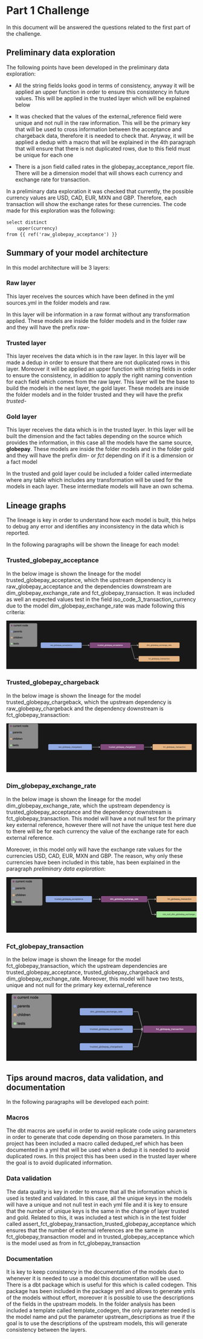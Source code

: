 # Part 1 Challenge
In this document will be answered the questions related to the first part of the challenge.

## Preliminary data exploration

The following points have been developed in the preliminary data exploration:

- All the string fields looks good in terms of consistency, anyway it will be applied an upper function in order to ensure this consistency in future values. This will be applied in the trusted layer which will be explained below

- It was checked that the values of the external_reference field were unique and not null in the raw information. This will be the primary key that will be used to cross information between the acceptance and chargeback data, therefore it is needed to check that. Anyway, it will be applied a dedup with a macro that will be explained in the 4th paragraph that will ensure that there is not duplicated rows, due to this field must be unique for each one

- There is a json field called rates in the globepay_acceptance_report file. There will be a dimension model that will shows each currency and exchange rate for transaction.

In a preliminary data exploration it was checked that currently, the possible currency values are USD, CAD, EUR, MXN and GBP. Therefore, each transaction will show the exchange rates for these currencies.
The code made for this exploration was the following:

```
select distinct
    upper(currency)
from {{ ref('raw_globepay_acceptance') }}
```

## Summary of your model architecture

In this model architecture will be 3 layers:

### Raw layer

This layer receives the sources which have been defined in the yml sources.yml in the folder models and raw.

In this layer will be information in a raw format without any transformation applied. These models are inside the folder models and in the folder raw and they will have the prefix *raw-*

### Trusted layer

This layer receives the data which is in the raw layer.
In this layer will be made a dedup in order to ensure that there are not duplicated rows in this layer. Moreover it will be applied an upper function with string fields in order to ensure the consistency, in addition to apply the right naming convention for each field which comes from the raw layer.
This layer will be the base to build the models in the next layer, the gold layer. These models are inside the folder models and in the folder trusted and they will have the prefix *trusted-*

### Gold layer

This layer receives the data which is in the trusted layer.
In this layer will be built the dimension and the fact tables depending on the source which provides the information, in this case all the models have the same source, **globepay**. These models are inside the folder models and in the folder gold and they will have the prefix *dim-* or *fct* depending on if it is a dimension or a fact model

In the trusted and gold layer could be included a folder called intermediate where any table which includes any transformation will be used for the models in each layer. These intermediate models will have an own schema.

## Lineage graphs

The lineage is key in order to understand how each model is built, this helps to debug any error and identifies any inconsistency in the data which is reported.

In the following paragraphs will be shown the lineage for each model:

### Trusted_globepay_acceptance

In the below image is shown the lineage for the model trusted_globepay_acceptance, which the upstream dependency is raw_globepay_acceptance and the dependencies downstream are dim_globepay_exchange_rate and fct_globepay_transaction. It was included as well an expected values test in the field iso_code_3_transaction_currency due to the model dim_globepay_exchange_rate was made following this criteria:

![Lineage Trusted_globepay_acceptance model](https://github.com/ernestoplaza/dbt_workspace/blob/master/resources/trusted_globepay_acceptande_lineage.png)

### Trusted_globepay_chargeback

In the below image is shown the lineage for the model trusted_globepay_chargeback, which the upstream dependency is raw_globepay_chargeback and the dependency downstream is fct_globepay_transaction:

![Lineage Trusted_globepay_chargeback model](https://github.com/ernestoplaza/dbt_workspace/blob/master/resources/trusted_globepay_chargeback_lineage.png)

### Dim_globepay_exchange_rate

In the below image is shown the lineage for the model dim_globepay_exchange_rate, which the upstream dependency is trusted_globepay_acceptance and the dependency downstream is fct_globepay_transaction. This model will have a not null test for the primary key external reference, however there will not have the unique test here due to there will be for each currency the value of the exchange rate for each external reference.

Moreover, in this model only will have the exchange rate values for the currencies USD, CAD, EUR, MXN and GBP. The reason, why only these currencies have been included in this table, has been explained in the paragraph *preliminary data exploration*:

![Lineage Dim_globepay_exchange_rate model](https://github.com/ernestoplaza/dbt_workspace/blob/master/resources/dim_globepay_echange_rate_lineage.png)

### Fct_globepay_transaction

In the below image is shown the lineage for the model fct_globepay_transaction, which the upstream dependencies are trusted_globepay_acceptance, trusted_globepay_chargeback and dim_globepay_exchange_rate. Moreover, this model will have two tests, unique and not null for the primary key external_reference

![Lineage Fct_globepay_transaction model](https://github.com/ernestoplaza/dbt_workspace/blob/master/resources/fct_globepay_transaction_lineage.png)

## Tips around macros, data validation, and documentation

In the following paragraphs will be developed each point:

### Macros
The dbt macros are useful in order to avoid replicate code using parameters in order to generate that code depending on those parameters. In this project has been included a macro called deduped_ref which has been documented in a yml that will be used when a dedup it is needed to avoid duplicated rows. In this project this has been used in the trusted layer where the goal is to avoid duplicated information. 

### Data validation
The data quality is key in order to ensure that all the information which is used is tested and validated. In this case, all the unique keys in the models will have a unique and not null test in each yml file and it is key to ensure that the number of unique keys is the same in the change of layer trusted and gold. Related to this, it was included a test which is in the test folder called assert_fct_globepay_transaction_trusted_globepay_acceptance which ensures that the number of external references are the same in fct_globepay_transaction model and in trusted_globepay_acceptance which is the model used as from in fct_globepay_transaction

### Documentation
It is key to keep consistency in the documentation of the models due to whenever it is needed to use a model this documentation will be used. There is a dbt package which is useful for this which is called codegen. This package has been included in the package yml and allows to generate ymls of the models without effort, moreover it is possible to use the descriptions of the fields in the upstream models. In the folder analysis has been included a template called template_codegen, the only parameter needed is the model name and put the parameter upstream_descriptions as true if the goal is to use the descriptions of the upstream models, this will generate consistency between the layers.